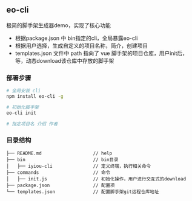 ## eo-cli
极简的脚手架生成器demo，实现了核心功能

* 根据package.json 中 bin指定的cli，全局暴露eo-cli
* 根据用户选择，生成自定义的项目名称，简介，创建项目
* templates.json 文件中 path 指向了 vue 脚手架的项目仓库，用户init后，等，动态download该仓库中存放的脚手架

### 部署步骤
```bash
# 全局安装 cli
npm install eo-cli -g

# 初始化脚手架
eo-cli init

# 指定项目名 介绍 作者
```
### 目录结构
```
├── README.md                   // help
├── bin                         // bin目录
│   ├── iyiou-cli               // 定义终端，执行相关命令
├── commands                    // 命令
│   ├── init.js                 // 初始化操作，用户进行交互式的download
├── package.json                // 配置项
└── templates.json              // 配置脚手架git远程仓库地址
```